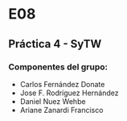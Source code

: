 # E08

## Práctica 4 - SyTW
### Componentes del grupo:
- Carlos Fernández Donate
- Jose F. Rodríguez Hernández
- Daniel Nuez Wehbe
- Ariane Zanardi Francisco

